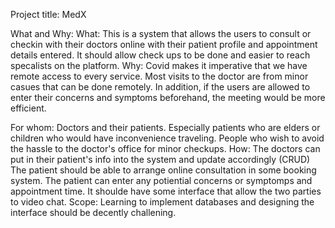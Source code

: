 Project title:
    MedX

What and Why:
    What: This is a system that allows the users to consult or checkin with their doctors online with their patient profile and appointment details entered. 
    It should allow check ups to be done and easier to reach specalists on the platform. 
    Why: Covid makes it imperative that we have remote access to every service. Most visits to the doctor are from minor casues that can be done remotely.
    In addition, if the users are allowed to enter their concerns and symptoms beforehand, the meeting would be more efficient. 
    

For whom:
    Doctors and their patients. Especially patients who are elders or children who would have inconvenience traveling.
    People who wish to avoid the hassle to the doctor's office for minor checkups.
How:
    The doctors can put in their patient's info into the system and update accordingly (CRUD) The patient should be able to arrange online consultation in some
    booking system. The patient can enter any potiential concerns or symptomps and appointment time. It shoulde have some interface that allow the two parties to 
    video chat.
Scope: 
    Learning to implement databases and designing the interface should be decently challening.
